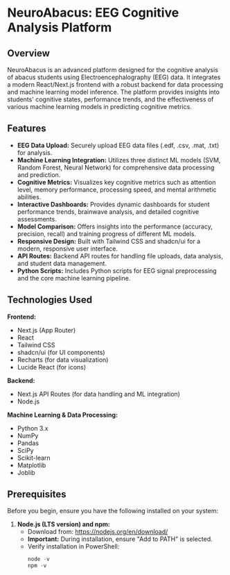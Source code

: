 # NeuroAbacus: EEG Cognitive Analysis Platform

## Overview

NeuroAbacus is an advanced platform designed for the cognitive analysis of abacus students using Electroencephalography (EEG) data. It integrates a modern React/Next.js frontend with a robust backend for data processing and machine learning model inference. The platform provides insights into students' cognitive states, performance trends, and the effectiveness of various machine learning models in predicting cognitive metrics.

## Features

*   **EEG Data Upload:** Securely upload EEG data files (.edf, .csv, .mat, .txt) for analysis.
*   **Machine Learning Integration:** Utilizes three distinct ML models (SVM, Random Forest, Neural Network) for comprehensive data processing and prediction.
*   **Cognitive Metrics:** Visualizes key cognitive metrics such as attention level, memory performance, processing speed, and mental arithmetic abilities.
*   **Interactive Dashboards:** Provides dynamic dashboards for student performance trends, brainwave analysis, and detailed cognitive assessments.
*   **Model Comparison:** Offers insights into the performance (accuracy, precision, recall) and training progress of different ML models.
*   **Responsive Design:** Built with Tailwind CSS and shadcn/ui for a modern, responsive user interface.
*   **API Routes:** Backend API routes for handling file uploads, data analysis, and student data management.
*   **Python Scripts:** Includes Python scripts for EEG signal preprocessing and the core machine learning pipeline.

## Technologies Used

**Frontend:**
*   Next.js (App Router)
*   React
*   Tailwind CSS
*   shadcn/ui (for UI components)
*   Recharts (for data visualization)
*   Lucide React (for icons)

**Backend:**
*   Next.js API Routes (for data handling and ML integration)
*   Node.js

**Machine Learning & Data Processing:**
*   Python 3.x
*   NumPy
*   Pandas
*   SciPy
*   Scikit-learn
*   Matplotlib
*   Joblib

## Prerequisites

Before you begin, ensure you have the following installed on your system:

1.  **Node.js (LTS version) and npm:**
    *   Download from: https://nodejs.org/en/download/
    *   **Important:** During installation, ensure "Add to PATH" is selected.
    *   Verify installation in PowerShell:
        ```powershell
        node -v
        npm -v
